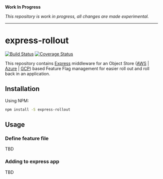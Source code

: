**Work In Progress**

*This repository is work in progress, all changes are made experimental.*

------

# express-rollout

[![Build Status](https://travis-ci.org/cs1193/express-rollout.svg?branch=master)](https://travis-ci.org/cs1193/express-rollout)
[![Coverage Status](https://coveralls.io/repos/github/cs1193/express-rollout/badge.svg?branch=master)](https://coveralls.io/github/cs1193/express-rollout?branch=master)

This repository contains [Express](http://expressjs.com/) middleware for an Object Store ([AWS](https://aws.amazon.com/) | [Azure](https://azure.microsoft.com/en-us/) | [GCP](https://cloud.google.com/)) based Feature Flag management for easier roll out and roll back in an application.

## Installation

Using NPM:

```sh
npm install -S express-rollout
```

## Usage

### Define feature file

TBD

### Adding to express app

TBD
